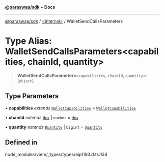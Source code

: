 [**@paraswap/sdk**](../../README.md) • **Docs**

***

[@paraswap/sdk](../../globals.md) / [\<internal\>](../README.md) / WalletSendCallsParameters

# Type Alias: WalletSendCallsParameters\<capabilities, chainId, quantity\>

> **WalletSendCallsParameters**\<`capabilities`, `chainId`, `quantity`\>: [`object`]

## Type Parameters

• **capabilities** *extends* [`WalletCapabilities`](WalletCapabilities.md) = [`WalletCapabilities`](WalletCapabilities.md)

• **chainId** *extends* [`Hex`](Hex.md) \| `number` = [`Hex`](Hex.md)

• **quantity** *extends* [`Quantity`](Quantity.md) \| `bigint` = [`Quantity`](Quantity.md)

## Defined in

node\_modules/viem/\_types/types/eip1193.d.ts:134
